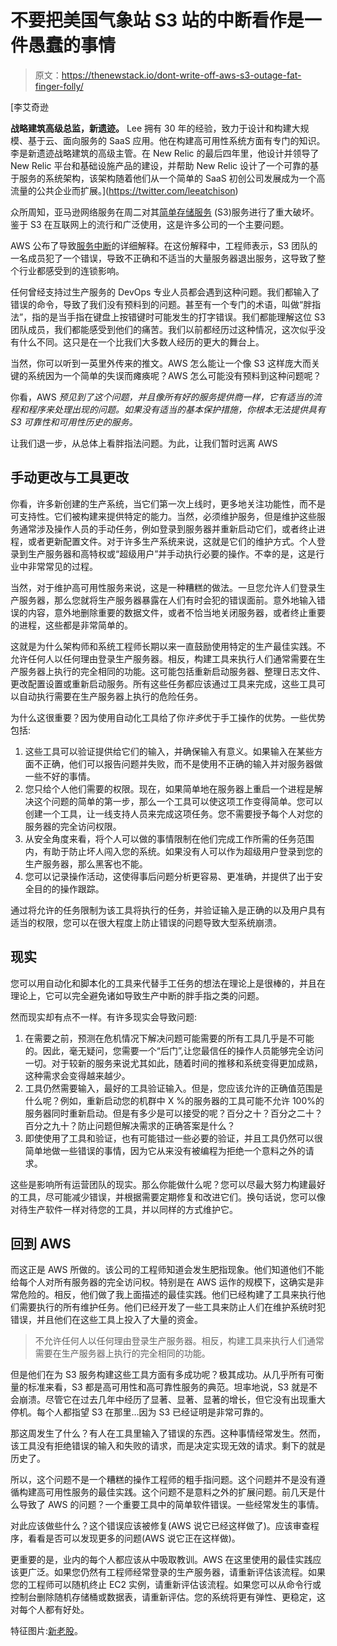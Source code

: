 # 不要把美国气象站 S3 站的中断看作是一件愚蠢的事情

> 原文：<https://thenewstack.io/dont-write-off-aws-s3-outage-fat-finger-folly/>

[](https://twitter.com/leeatchison)

 [李艾奇逊

**战略建筑高级总监，新遗迹。** Lee 拥有 30 年的经验，致力于设计和构建大规模、基于云、面向服务的 SaaS 应用。他在构建高可用性系统方面有专门的知识。李是新遗迹战略建筑的高级主管。在 New Relic 的最后四年里，他设计并领导了 New Relic 平台和基础设施产品的建设，并帮助 New Relic 设计了一个可靠的基于服务的系统架构，该架构随着他们从一个简单的 SaaS 初创公司发展成为一个高流量的公共企业而扩展。](https://twitter.com/leeatchison) [](https://twitter.com/leeatchison)

众所周知，亚马逊网络服务在周二对其[简单存储服务](https://aws.amazon.com/s3/) (S3)服务进行了重大破坏。鉴于 S3 在互联网上的流行和广泛使用，这是许多公司的一个主要问题。

AWS 公布了导致[服务中断](https://aws.amazon.com/message/41926/)的详细解释。在这份解释中，工程师表示，S3 团队的一名成员犯了一个错误，导致不正确和不适当的大量服务器退出服务，这导致了整个行业都感受到的连锁影响。

任何曾经支持过生产服务的 DevOps 专业人员都会遇到这种问题。我们都输入了错误的命令，导致了我们没有预料到的问题。甚至有一个专门的术语，叫做“胖指法”，指的是当手指在键盘上按错键时可能发生的打字错误。我们都能理解这位 S3 团队成员，我们都能感受到他们的痛苦。我们以前都经历过这种情况，这次似乎没有什么不同。这只是在一个比我们大多数人经历的更大的舞台上。

当然，你可以听到一英里外传来的推文。AWS 怎么能让一个像 S3 这样庞大而关键的系统因为一个简单的失误而瘫痪呢？AWS 怎么可能没有预料到这种问题呢？

你看，AWS *预见到了这个问题，并且像所有好的服务提供商一样，它有适当的流程和程序来处理出现的问题。如果没有适当的基本保护措施，你根本无法提供具有 S3 可靠性和可用性历史的服务。*

让我们退一步，从总体上看胖指法问题。为此，让我们暂时远离 AWS

## 手动更改与工具更改

你看，许多新创建的生产系统，当它们第一次上线时，更多地关注功能性，而不是可支持性。它们被构建来提供特定的能力。当然，必须维护服务，但是维护这些服务通常涉及操作人员的手动任务，例如登录到服务器并重新启动它们，或者终止进程，或者更新配置文件。对于许多生产系统来说，这就是它们的维护方式。个人登录到生产服务器和高特权或“超级用户”并手动执行必要的操作。不幸的是，这是行业中非常常见的过程。

当然，对于维护高可用性服务来说，这是一种糟糕的做法。一旦您允许人们登录生产服务器，那么您就将生产服务器暴露在人们有时会犯的错误面前。意外地输入错误的内容，意外地删除重要的数据文件，或者不恰当地关闭服务器，或者终止重要的进程，这些都是非常简单的。

这就是为什么架构师和系统工程师长期以来一直鼓励使用特定的生产最佳实践。不允许任何人以任何理由登录生产服务器。相反，构建工具来执行人们通常需要在生产服务器上执行的完全相同的功能。这可能包括重新启动服务器、整理日志文件、更改配置设置或重新启动服务。所有这些任务都应该通过工具来完成，这些工具可以自动执行需要在生产服务器上执行的危险任务。

为什么这很重要？因为使用自动化工具给了你*许多*优于手工操作的优势。一些优势包括:

1.  这些工具可以验证提供给它们的输入，并确保输入有意义。如果输入在某些方面不正确，他们可以报告问题并失败，而不是使用不正确的输入并对服务器做一些不好的事情。
2.  您只给个人他们需要的权限。现在，如果简单地在服务器上重启一个进程是解决这个问题的简单的第一步，那么一个工具可以使这项工作变得简单。您可以创建一个工具，让一线支持人员来完成这项任务。您不需要授予每个人对您的服务器的完全访问权限。
3.  从安全角度来看，将个人可以做的事情限制在他们完成工作所需的任务范围内，有助于防止坏人闯入您的系统。如果没有人可以作为超级用户登录到您的生产服务器，那么黑客也不能。
4.  您可以记录操作活动，这使得事后问题分析更容易、更准确，并提供了出于安全目的的操作跟踪。

通过将允许的任务限制为该工具将执行的任务，并验证输入是正确的以及用户具有适当的权限，您可以在很大程度上防止错误的问题导致大型系统崩溃。

## 现实

您可以用自动化和脚本化的工具来代替手工任务的想法在理论上是很棒的，并且在理论上，它可以完全避免诸如导致生产中断的胖手指之类的问题。

然而现实却有点不一样。有许多现实会导致问题:

1.  在需要之前，预测在危机情况下解决问题可能需要的所有工具几乎是不可能的。因此，毫无疑问，您需要一个“后门”,让您最信任的操作人员能够完全访问一切。对于较新的服务来说尤其如此，随着时间的推移和系统变得更加成熟，这种需求会变得越来越少。
2.  工具仍然需要输入，最好的工具验证输入。但是，您应该允许的正确值范围是什么呢？例如，重新启动您的机群中 X %的服务器的工具可能不允许 100%的服务器同时重新启动。但是有多少是可以接受的呢？百分之十？百分之二十？百分之九十？防止问题但解决需求的正确答案是什么？
3.  即使使用了工具和验证，也有可能错过一些必要的验证，并且工具仍然可以很简单地做一些错误的事情，因为它从来没有被编程为拒绝一个意料之外的请求。

这些是影响所有运营团队的现实。那么你能做什么呢？您可以尽最大努力构建最好的工具，尽可能减少错误，并根据需要定期修复和改进它们。换句话说，您可以像对待生产软件一样对待您的工具，并以同样的方式维护它。

## 回到 AWS

而这正是 AWS 所做的。该公司的工程师知道会发生肥指现象。他们知道他们不能给每个人对所有服务器的完全访问权。特别是在 AWS 运作的规模下，这确实是非常危险的。相反，他们做了我上面描述的最佳实践。他们已经构建了工具来执行他们需要执行的所有维护任务。他们已经开发了一些工具来防止人们在维护系统时犯错误，并且他们在这些工具上投入了大量的资金。

> 不允许任何人以任何理由登录生产服务器。相反，构建工具来执行人们通常需要在生产服务器上执行的完全相同的功能。

但是他们在为 S3 服务构建这些工具方面有多成功呢？极其成功。从几乎所有可衡量的标准来看，S3 都是高可用性和高可靠性服务的典范。坦率地说，S3 就是不会崩溃。尽管它在过去几年中经历了显著、显著、显著的增长，但它没有出现重大停机。每个人都指望 S3 在那里…因为 S3 已经证明是非常可靠的。

那这周发生了什么？有人在工具里输入了错误的东西。这种事情经常发生。然而，该工具没有拒绝错误的输入和失败的请求，而是决定实现无效的请求。剩下的就是历史了。

所以，这个问题不是一个糟糕的操作工程师的粗手指问题。这个问题并不是没有遵循构建高可用性服务的最佳实践。这个问题不是意料之外的扩展问题。前几天是什么导致了 AWS 的问题？一个重要工具中的简单软件错误。一些经常发生的事情。

对此应该做些什么？这个错误应该被修复(AWS 说它已经这样做了)。应该审查程序，看看是否可以发现更多的问题(AWS 说它正在这样做)。

更重要的是，业内的每个人都应该从中吸取教训。AWS 在这里使用的最佳实践应该更广泛。如果您仍然有工程师经常登录的生产服务器，请重新评估该流程。如果您的工程师可以随机终止 EC2 实例，请重新评估该流程。如果您可以从命令行或控制台删除随机存储桶或数据表，请重新评估。您的系统将更有弹性、更稳定，这对每个人都有好处。

特征图片:[新老股](http://nos.twnsnd.co/image/156849157318)。

<svg xmlns:xlink="http://www.w3.org/1999/xlink" viewBox="0 0 68 31" version="1.1"><title>Group</title> <desc>Created with Sketch.</desc></svg>